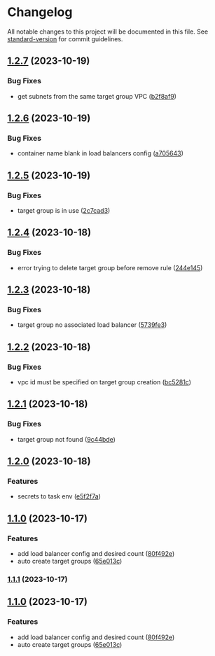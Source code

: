 # Changelog

All notable changes to this project will be documented in this file. See [standard-version](https://github.com/conventional-changelog/standard-version) for commit guidelines.

## [1.2.7](https://github.com/BinPar/deploy-ecs-service/compare/v1.2.6...v1.2.7) (2023-10-19)


### Bug Fixes

* get subnets from the same target group VPC ([b2f8af9](https://github.com/BinPar/deploy-ecs-service/commit/b2f8af91bc907d99a127eb1d649e70efeabf4b2c))

## [1.2.6](https://github.com/BinPar/deploy-ecs-service/compare/v1.2.5...v1.2.6) (2023-10-19)


### Bug Fixes

* container name blank in load balancers config ([a705643](https://github.com/BinPar/deploy-ecs-service/commit/a705643c8e1032d334bf1120021cac5342528e50))

## [1.2.5](https://github.com/BinPar/deploy-ecs-service/compare/v1.2.4...v1.2.5) (2023-10-19)


### Bug Fixes

* target group is in use ([2c7cad3](https://github.com/BinPar/deploy-ecs-service/commit/2c7cad3fc5244f5c6f595971a190ab79894aea92))

## [1.2.4](https://github.com/BinPar/deploy-ecs-service/compare/v1.2.3...v1.2.4) (2023-10-18)


### Bug Fixes

* error trying to delete target group before remove rule ([244e145](https://github.com/BinPar/deploy-ecs-service/commit/244e1453cae20ad0ea434814cd73aaac0c0147ae))

## [1.2.3](https://github.com/BinPar/deploy-ecs-service/compare/v1.2.2...v1.2.3) (2023-10-18)


### Bug Fixes

* target group no associated load balancer ([5739fe3](https://github.com/BinPar/deploy-ecs-service/commit/5739fe3d39a7d4f3365e5fc7b19260b8c953018a))

## [1.2.2](https://github.com/BinPar/deploy-ecs-service/compare/v1.2.1...v1.2.2) (2023-10-18)


### Bug Fixes

* vpc id must be specified on target group creation ([bc5281c](https://github.com/BinPar/deploy-ecs-service/commit/bc5281ca4469ab3010f28c028137a329084a1d62))

## [1.2.1](https://github.com/BinPar/deploy-ecs-service/compare/v1.2.0...v1.2.1) (2023-10-18)


### Bug Fixes

* target group not found ([9c44bde](https://github.com/BinPar/deploy-ecs-service/commit/9c44bde67ab5a52a5f3c1cefb9d4a92eab73fb2a))

## [1.2.0](https://github.com/BinPar/deploy-ecs-service/compare/v1.1.0...v1.2.0) (2023-10-18)


### Features

* secrets to task env ([e5f2f7a](https://github.com/BinPar/deploy-ecs-service/commit/e5f2f7af6723aa8bc3cd63f05a72257bf77f6f18))

## [1.1.0](https://github.com/BinPar/deploy-ecs-service/compare/v1.0.1...v1.1.0) (2023-10-17)


### Features

* add load balancer config and desired count ([80f492e](https://github.com/BinPar/deploy-ecs-service/commit/80f492e1bc3ef4dc2e2d3b5dd9f7feb09e60fa0c))
* auto create target groups ([65e013c](https://github.com/BinPar/deploy-ecs-service/commit/65e013c44d70b5643cb2167314fa8a63f72a163d))

### [1.1.1](https://github.com/actions/deploy-ecs-service/compare/v1.1.0...v1.1.1) (2023-10-17)

## [1.1.0](https://github.com/actions/deploy-ecs-service/compare/v1.0.1...v1.1.0) (2023-10-17)


### Features

* add load balancer config and desired count ([80f492e](https://github.com/actions/deploy-ecs-service/commit/80f492e1bc3ef4dc2e2d3b5dd9f7feb09e60fa0c))
* auto create target groups ([65e013c](https://github.com/actions/deploy-ecs-service/commit/65e013c44d70b5643cb2167314fa8a63f72a163d))
